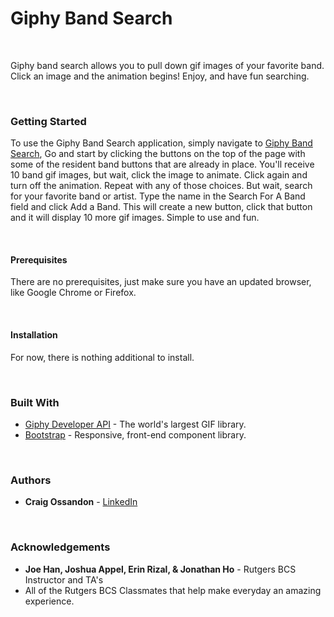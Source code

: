 # Giphy Band Search
<br>
<p>Giphy band search allows you to pull down gif images of your favorite band. Click an image and the animation begins! Enjoy, and have fun searching.</p>
<br>
<h3>Getting Started</h3>
<p>To use the Giphy Band Search application, simply navigate to <a href="https://sandman105.github.io/Giphy" rel="nofollow">Giphy Band Search</a>, Go and start by clicking the buttons on the top of the page with some of the resident band buttons that are already in place. You'll receive 10 band gif images, but wait, click the image to animate. Click again and turn off the animation. Repeat with any of those choices. But wait, search for your favorite band or artist. Type the name in the Search For A Band field and click Add a Band. This will create a new button, click that button and it will display 10 more gif images. Simple to use and fun.</p>
<br>
<h4>Prerequisites</h4>
<p>There are no prerequisites, just make sure you have an updated browser, like Google Chrome or Firefox.</p>
<br>
<h4>Installation</h4>
<p>For now, there is nothing additional to install.</p>
<br>
<h3>Built With</h3>
<ul>
<li><a href="https://developers.giphy.com/" rel="nofollow">Giphy Developer API</a> - The world's largest GIF library.</li>
<li><a href="https://getbootstrap.com/" rel="nofollow">Bootstrap</a> - Responsive, front-end component library.</li>
</ul>
<br>
<h3>Authors</h3>
<ul>
<li><strong>Craig Ossandon</strong> - <a href="https://www.linkedin.com/in/craig-ossandon-5b676b3/">LinkedIn</a></li>
</ul>
<br>
<h3>Acknowledgements</h3>
<ul>
<li><strong>Joe Han, Joshua Appel, Erin Rizal, & Jonathan Ho</strong> - Rutgers BCS Instructor and TA's</li>
<li>All of the Rutgers BCS Classmates that help make everyday an amazing experience.</li>
